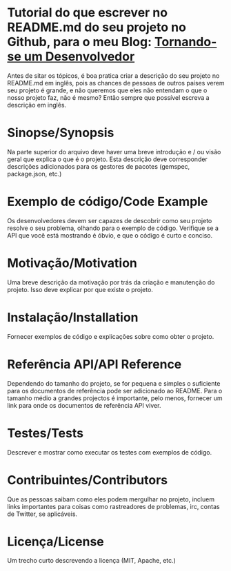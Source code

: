 
# Tutorial do que escrever no README.md do seu projeto no Github, para o meu Blog: [Tornando-se um Desenvolvedor](http://melissalobo.blogspot.com.br)

Antes de sitar os tópicos, é boa pratica criar a descrição do seu projeto no README.md em inglês, pois as chances de pessoas de outros países verem seu projeto é grande, e não queremos que eles não entendam o que o nosso projeto faz, não é mesmo? Então sempre que possível escreva a descrição em inglês. 

# Sinopse/Synopsis
Na parte superior do arquivo deve haver uma breve introdução e / ou visão geral que explica o que é o projeto. Esta descrição deve corresponder descrições adicionados para os gestores de pacotes (gemspec, package.json, etc.)

# Exemplo de código/Code Example
Os desenvolvedores devem ser capazes de descobrir como seu projeto resolve o seu problema, olhando para o exemplo de código. Verifique se a API que você está mostrando é óbvio, e que o código é curto e conciso.

# Motivação/Motivation
Uma breve descrição da motivação por trás da criação e manutenção do projeto. Isso deve explicar por que existe o projeto.

# Instalação/Installation
Fornecer exemplos de código e explicações sobre como obter o projeto.

# Referência API/API Reference
Dependendo do tamanho do projeto, se for pequena e simples o suficiente para os documentos de referência pode ser adicionado ao README. Para o tamanho médio a grandes projectos é importante, pelo menos, fornecer um link para onde os documentos de referência API viver.

# Testes/Tests
Descrever e mostrar como executar os testes com exemplos de código.

# Contribuintes/Contributors
Que as pessoas saibam como eles podem mergulhar no projeto, incluem links importantes para coisas como rastreadores de problemas, irc, contas de Twitter, se aplicáveis.

# Licença/License
Um trecho curto descrevendo a licença (MIT, Apache, etc.)
